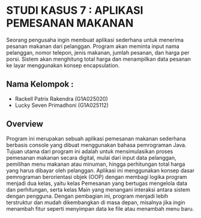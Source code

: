 # STUDI KASUS 7 : APLIKASI PEMESANAN MAKANAN

Seorang pengusaha ingin membuat aplikasi sederhana untuk menerima pesanan makanan dari pelanggan. Program akan meminta input nama pelanggan, nomor 
telepon, jenis makanan, jumlah pesanan, dan harga per porsi. Sistem akan menghitung total harga dan menampilkan data pesanan ke layar menggunakan konsep 
encapsulation.


## Nama Kelompok :  

 - Rackell Patrix Rakendra (G1A025020)
 - Lucky Seven Primadhoni (G1A025112)

## Overview

Program ini merupakan sebuah aplikasi pemesanan makanan sederhana berbasis console yang dibuat menggunakan bahasa pemrograman Java. Tujuan utama dari program ini adalah untuk mensimulasikan proses pemesanan makanan secara digital, mulai dari input data pelanggan, pemilihan menu makanan atau minuman, hingga perhitungan total harga yang harus dibayar oleh pelanggan.
Aplikasi ini menggunakan konsep dasar pemrograman berorientasi objek (OOP) dengan membagi logika program menjadi dua kelas, yaitu kelas Pemesanan yang bertugas mengelola data dan perhitungan, serta kelas Main yang menangani interaksi antara sistem dengan pengguna. Dengan pembagian ini, program menjadi lebih terstruktur dan mudah dikembangkan di masa depan, misalnya jika ingin menambah fitur seperti menyimpan data ke file atau menambah menu baru.

